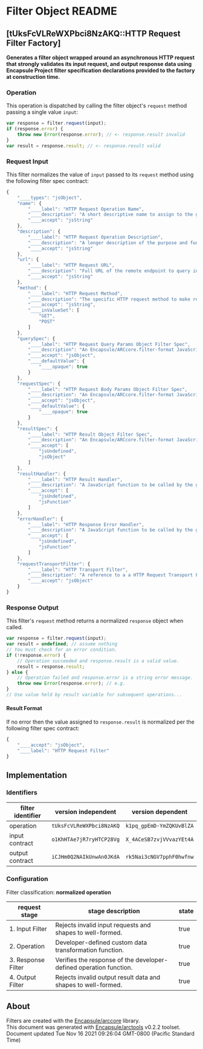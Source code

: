 # Filter Object README

## [tUksFcVLReWXPbci8NzAKQ::HTTP Request Filter Factory]

**Generates a filter object wrapped around an asynchronous HTTP request that strongly validates its input request, and output response data using Encapsule Project filter specification declarations provided to the factory at construction time.**

### Operation

This operation is dispatched by calling the filter object's `request` method passing a single value `input`:

```JavaScript
var response = filter.request(input);
if (response.error) {
    throw new Error(response.error); // <- response.result invalid
}
var result = response.result; // <- response.result valid
```

### Request Input

This filter normalizes the value of `input` passed to its `request` method using the following filter spec contract:

```JavaScript
{
    "____types": "jsObject",
    "name": {
        "____label": "HTTP Request Operation Name",
        "____description": "A short descriptive name to assign to the generated HTTP request filter object.",
        "____accept": "jsString"
    },
    "description": {
        "____label": "HTTP Request Operation Description",
        "____description": "A longer description of the purpose and functionality to assign to the generated HTTP request filter object.",
        "____accept": "jsString"
    },
    "url": {
        "____label": "HTTP Request URL",
        "____description": "Full URL of the remote endpoint to query including the leading HTTP protocol designation.",
        "____accept": "jsString"
    },
    "method": {
        "____label": "HTTP Request Method",
        "____description": "The specific HTTP request method to make requests with.",
        "____accept": "jsString",
        "____inValueSet": [
            "GET",
            "POST"
        ]
    },
    "querySpec": {
        "____label": "HTTP Request Query Params Object Filter Spec",
        "____description": "An Encapsule/ARCcore.filter-format JavaScript object descriptor specifying the schema of the query specification object that may be optionally specified at request time.",
        "____accept": "jsObject",
        "____defaultValue": {
            "____opaque": true
        }
    },
    "requestSpec": {
        "____label": "HTTP Request Body Params Object Filter Spec",
        "____description": "An Encapsule/ARCcore.filter-format JavaScript object descriptor specifying the schema of the main request object to pass as the body of the HTTP request.",
        "____accept": "jsObject",
        "____defaultValue": {
            "____opaque": true
        }
    },
    "resultSpec": {
        "____label": "HTTP Result Object Filter Spec",
        "____description": "An Encapsule/ARCcore.filter-format JavaScript object descriptor specifiying the schema of the result data that the remote endpoint is expected/required to return in response to the HTTP request.",
        "____accept": [
            "jsUndefined",
            "jsObject"
        ]
    },
    "resultHandler": {
        "____label": "HTTP Result Handler",
        "____description": "A JavaScript function to be called by the generated HTTP request filter when the request completes successfully. This function is always passed a single in-parameter, request, that is filtered by the resultSpec.",
        "____accept": [
            "jsUndefined",
            "jsFunction"
        ]
    },
    "errorHandler": {
        "____label": "HTTP Response Error Handler",
        "____description": "A JavaScript function to be called by the generated HTTP request filter if the request fails. This function is always passed a single in-parameter of type string that explains what went wrong.",
        "____accept": [
            "jsUndefined",
            "jsFunction"
        ]
    },
    "requestTransportFilter": {
        "____label": "HTTP Transport Filter",
        "____description": "A reference to a a HTTP Request Transport Filter object allocated by either the client or server-specific factory.",
        "____accept": "jsObject"
    }
}
```


### Response Output

This filter's `request` method returns a normalized `response` object when called.

```JavaScript
var response = filter.request(input);
var result = undefined; // assume nothing
// You must check for an error condition.
if (!response.error) {
    // Operation succeeded and response.result is a valid value.
    result = response.result;
} else {
    // Operation failed and response.error is a string error message.
    throw new Error(response.error); // e.g.
}
// Use value held by result variable for subsequent operations...
```
#### Result Format


If no error then the value assigned to `response.result` is normalized per the following filter spec contract:

```JavaScript
{
    "____accept": "jsObject",
    "____label": "HTTP Request Filter"
}
```


## Implementation

### Identifiers

| filter identifier | version independent | version dependent |
|--------|---------------------|-------------------|
| operation | `tUksFcVLReWXPbci8NzAKQ` | `k1pq_gpEmD-YmZQKUvBlZA` |
| input contract | `o1KhHTAe7jR7ryHTCP28Vg` | `X_4ACeSB7zvjVVvazYEt4A` |
| output contract | `iCJHm0Q2NAIkUnwAn0JKdA` | `rk5Nai3cNGV7pphF0hwfnw` |

### Configuration
Filter classification:  **normalized operation**

| request stage | stage description | state |
|-------|---------|---------------|
| 1. Input Filter | Rejects invalid input requests and shapes to well-formed. | true |
| 2. Operation | Developer-defined custom data transformation function. | true |
| 3. Response Filter | Verifies the response of the developer-defined operation function. | true |
| 4. Output Filter | Rejects invalid output result data and shapes to well-formed. | true |

## About
Filters are created with the [Encapsule/arccore](https://github.com/Encapsule/arccore/) library.<br>
This document was generated with [Encapsule/arctools](https://github.com/Encapsule/arctools/) v0.2.2 toolset.<br>
Document updated Tue Nov 16 2021 09:26:04 GMT-0800 (Pacific Standard Time)

